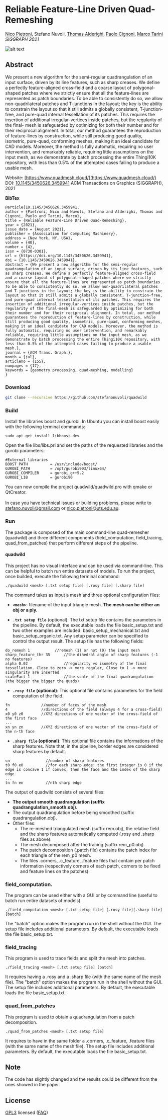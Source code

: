 # Reliable Feature-Line Driven Quad-Remeshing

[Nico Pietroni](www.nicopietroni.com), Stefano Nuvoli, 
[Thomas Alderighi](http://vcg.isti.cnr.it/~alderighi/), [Paolo Cignoni](http://vcg.isti.cnr.it/~cignoni/), [Marco Tarini](https://tarini.di.unimi.it/)<br/>
*SIGGRAPH 2021*<br/>

![alt text](teaser.jpg)

## Abstract
We present a new algorithm for the semi-regular quadrangulation of an input surface, driven by its line features, such as sharp creases. We define a perfectly feature-aligned cross-field and a coarse layout of polygonal-shaped patches where we strictly ensure that all the feature-lines are represented as patch boundaries. To be able to consistently do so, we allow non-quadrilateral patches and T-junctions in the layout; the key is the ability to constrain the layout so that it still admits a globally consistent, T-junction-free, and pure-quad internal tessellation of its patches. This requires the insertion of additional irregular-vertices inside patches, but the regularity of the final- mesh is safeguarded by optimizing for both their number and for their reciprocal alignment. In total, our method guarantees the reproduction of feature-lines by construction, while still producing good quality, isometric, pure-quad, conforming meshes, making it an ideal candidate for CAD models. Moreover, the method is fully automatic, requiring no user intervention, and remarkably reliable, requiring little assumptions on the input mesh, as we demonstrate by batch processing the entire Thingi10K repository, with less than 0.5% of the attempted cases failing to produce a usable mesh.

Website: [https://www.quadmesh.cloud/](https://www.quadmesh.cloud/)<br />
DOI: [10.1145/3450626.3459941](https://doi.org/10.1145/3450626.3459941) ACM Transactions on Graphics (SIGGRAPH), 2021

**BibTex**
```
@article{10.1145/3450626.3459941,
author = {Pietroni, Nico and Nuvoli, Stefano and Alderighi, Thomas and Cignoni, Paolo and Tarini, Marco},
title = {Reliable Feature-Line Driven Quad-Remeshing},
year = {2021},
issue_date = {August 2021},
publisher = {Association for Computing Machinery},
address = {New York, NY, USA},
volume = {40},
number = {4},
issn = {0730-0301},
url = {https://doi.org/10.1145/3450626.3459941},
doi = {10.1145/3450626.3459941},
abstract = {We present a new algorithm for the semi-regular quadrangulation of an input surface, driven by its line features, such as sharp creases. We define a perfectly feature-aligned cross-field and a coarse layout of polygonal-shaped patches where we strictly ensure that all the feature-lines are represented as patch boundaries. To be able to consistently do so, we allow non-quadrilateral patches and T-junctions in the layout; the key is the ability to constrain the layout so that it still admits a globally consistent, T-junction-free, and pure-quad internal tessellation of its patches. This requires the insertion of additional irregular-vertices inside patches, but the regularity of the final-mesh is safeguarded by optimizing for both their number and for their reciprocal alignment. In total, our method guarantees the reproduction of feature-lines by construction, while still producing good quality, isometric, pure-quad, conforming meshes, making it an ideal candidate for CAD models. Moreover, the method is fully automatic, requiring no user intervention, and remarkably reliable, requiring little assumptions on the input mesh, as we demonstrate by batch processing the entire Thingi10K repository, with less than 0.5% of the attempted cases failing to produce a usable mesh.},
journal = {ACM Trans. Graph.},
month = {jul},
articleno = {155},
numpages = {17},
keywords = {geometry processing, quad-meshing, modelling}
}
```

### Download
```bash
git clone --recursive https://github.com/stefanonuvoli/quadwild
```

### Build
Install the libraries boost and gurobi. 
In Ubuntu you can install boost easily with the following terminal commands:
```
sudo apt-get install libboost-dev
```
Open the file libs/libs.pri and set the paths of the requested libraries and the gurobi parameters:
```
#External libraries
BOOST_PATH          = /usr/include/boost/
GUROBI_PATH         = /opt/gurobi903/linux64/
GUROBI_COMPILER     = gurobi_g++5.2
GUROBI_LIB          = gurobi90
```
You can now compile the project quadwild/quadwild.pro with qmake or QtCreator.
<br /><br/>
In case you have technical issues or building problems, please write to [stefano.nuvoli@gmail.com](mailto:stefano.nuvoli@gmail.com) or [nico.pietroni@uts.edu.au](mailto:nico.pietroni@uts.edu.au).

### Run
The package is composed of the main command-line quad-remesher (quadwild) and three different components (field_computation, field_tracing, quad_from_patches) that perform different steps of the pipeline.

#### quadwild
This project has no visual interface and can be used via command-line. This can be helpful to batch run entire datasets of models. To run the project, once builded, execute the following terminal command:
```
./quadwild <mesh> [.txt setup file] [.rosy file] [.sharp file]
```
The command takes as input a mesh and three optional configuration files:

- **`<mesh>`**: filename of the input triangle mesh. **The mesh can be either an obj or a ply.**
   
- **`.txt setup file`** (optional): The txt setup file contains the parameters in the pipeline. By default, the executable loads the file basic_setup.txt and two other examples are included: basic_setup_mechanical.txt and basic_setup_organic.txt. Any setup parameter can be specified to control the output result. The setup file has the following fields:
```
do_remesh 1 		  //remesh (1) or not (0) the input mesh
sharp_feature_thr 35      //the dihedral angle of sharp features (-1 no features)
alpha 0.02                //regularity vs isometry of the final tessellation. Close to zero -> more regular, Close to 1 -> more singularity are inserted
scaleFact 1               //the scale of the final quadrangulation (the bigger the bigger the quads)
```

- **`.rosy file` (optional)**: This optional file contains parameters for the field computation of the field.
```
fn              //number of faces of the mesh
4               //directions of the field (always 4 for a cross-field)
x0 y0 z0        //XYZ directions of one vector of the cross-field of the first face
...
xn yn zn        //XYZ directions of one vector of the cross-field of the n-th face
```

- **`.sharp file` (optional)**: This optional file contains the informations of the sharp features. Note that, in the pipeline, border edges are considered sharp features by default.
```
sn                //number of sharp features
t0 f0 e0          //for each sharp edge: the first integer is 0 if the edge is concave 1 if convex, then the face and the index of the sharp edge
...
tn fn en          //nth sharp edge
```

The output of quadwild consists of several files:
- **The output smooth quadrangulation (suffix quadrangulation_smooth.obj).**
- The output quadrangulation before being smoothed (suffix quadrangulation.obj).
- Other files:
  - The re-meshed triangulated mesh (suffix rem.obj), the relative field and the sharp features automatically computed (.rosy and .sharp files as above).
  - The mesh decomposed after the tracing (suffix rem_p0.obj).
  - The patch decomposition (.patch file) contains the patch index for each triangle of the rem_p0 mesh.
  - The files .corners, .c_feature, .feature files that contain per patch information (respectively corners of each patch, corners to be fixed and feature lines on the patches).

### field_computation. 
The program can be used either with a GUI or by command line (useful to batch run entire datasets of models).
```
./field_computation <mesh> [.txt setup file] [.rosy file][.sharp file] [batch]
```
The "batch" option makes the program run in the shell without the GUI. The setup file includes additional parameters. By default, the executable loads the file basic_setup.txt.

### field_tracing
This program is used to trace fields and split the mesh into patches.
```
./field_tracing <mesh> [.txt setup file] [batch]
```
It requires having a .rosy and a .sharp file (with the same name of the mesh file). The "batch" option makes the program run in the shell without the GUI. The setup file includes additional parameters. By default, the executable loads the file basic_setup.txt.

### quad_from_patches
This program is used to obtain a quadrangulation from a patch decomposition.
```
./quad_from_patches <mesh> [.txt setup file]
```
It requires to have in the same folder a .corners, .c_feature, .feature files (with the same name of the mesh file). The setup file includes additional parameters. By default, the executable loads the file basic_setup.txt.

## Note
The code has slightly changed and the results could be different from the ones showed in the paper.

## License
[GPL3](LICENSE) licensed
([FAQ](https://www.gnu.org/licenses/gpl-faq.html))



